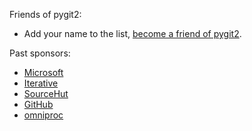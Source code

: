 Friends of pygit2:

- Add your name to the list,
  [become a friend of pygit2](https://github.com/sponsors/jdavid).

Past sponsors:

- [Microsoft](https://github.com/microsoft)
- [Iterative](https://iterative.ai/)
- [SourceHut](https://sourcehut.org)
- [GitHub](https://github.com/github)
- [omniproc](https://github.com/omniproc)
